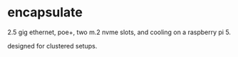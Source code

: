 # encapsulate

2.5 gig ethernet, poe+, two m.2 nvme slots, and cooling on a raspberry pi 5.

designed for clustered setups.
